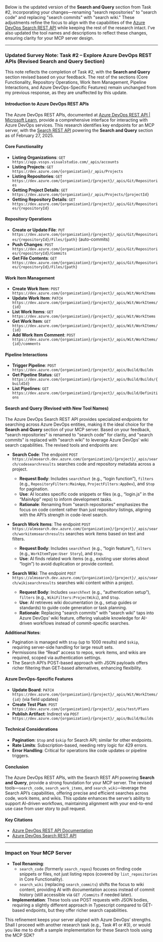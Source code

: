 Below is the updated version of the **Search and Query** section from Task #2, incorporating your changes—renaming "search repositories" to "search code" and replacing "search commits" with "search wiki." These adjustments refine the focus to align with the capabilities of the [Azure DevOps Search REST API](https://learn.microsoft.com/en-us/rest/api/azure/devops/search/?view=azure-devops-rest-7.1) while keeping the rest of the research intact. I’ve also updated the tool names and descriptions to reflect these changes, ensuring clarity for your MCP server design.

---

### Updated Survey Note: Task #2 – Explore Azure DevOps REST APIs (Revised Search and Query Section)

This note reflects the completion of Task #2, with the **Search and Query** section revised based on your feedback. The rest of the sections (Core Functionality, Repository Operations, Work Item Management, Pipeline Interactions, and Azure DevOps-Specific Features) remain unchanged from my previous response, as they are unaffected by this update.

#### Introduction to Azure DevOps REST APIs
The Azure DevOps REST APIs, documented at [Azure DevOps REST API | Microsoft Learn](https://learn.microsoft.com/en-us/rest/api/azure/devops/?view=azure-devops-rest-7.1), provide a comprehensive interface for interacting with Azure DevOps services. This research identifies key endpoints for an MCP server, with the [Search REST API](https://learn.microsoft.com/en-us/rest/api/azure/devops/search/?view=azure-devops-rest-7.1) powering the **Search and Query** section as of February 27, 2025.

#### Core Functionality
- **Listing Organizations**: `GET https://app.vssps.visualstudio.com/_apis/accounts`
- **Listing Projects**: `GET https://dev.azure.com/{organization}/_apis/Projects`
- **Listing Repositories**: `GET https://dev.azure.com/{organization}/{project}/_apis/Git/Repositories`
- **Getting Project Details**: `GET https://dev.azure.com/{organization}/_apis/Projects/{projectId}`
- **Getting Repository Details**: `GET https://dev.azure.com/{organization}/{project}/_apis/Git/Repositories/{repositoryId}`

#### Repository Operations
- **Create or Update File**: `PUT https://dev.azure.com/{organization}/{project}/_apis/Git/Repositories/{repositoryId}/Files/{path}` (auto-commits)
- **Push Changes**: `POST https://dev.azure.com/{organization}/{project}/_apis/Git/Repositories/{repositoryId}/Commits`
- **Get File Contents**: `GET https://dev.azure.com/{organization}/{project}/_apis/Git/Repositories/{repositoryId}/Files/{path}`

#### Work Item Management
- **Create Work Item**: `POST https://dev.azure.com/{organization}/{project}/_apis/Wit/WorkItems`
- **Update Work Item**: `PATCH https://dev.azure.com/{organization}/{project}/_apis/Wit/WorkItems/{id}`
- **List Work Items**: `GET https://dev.azure.com/{organization}/{project}/_apis/Wit/WorkItems`
- **Get Work Item**: `GET https://dev.azure.com/{organization}/{project}/_apis/Wit/WorkItems/{id}`
- **Add Work Item Comment**: `POST https://dev.azure.com/{organization}/{project}/_apis/Wit/WorkItems/{id}/comments`

#### Pipeline Interactions
- **Trigger Pipeline**: `POST https://dev.azure.com/{organization}/{project}/_apis/Build/Builds`
- **Get Pipeline Status**: `GET https://dev.azure.com/{organization}/{project}/_apis/Build/Builds/{buildId}`
- **List Pipelines**: `GET https://dev.azure.com/{organization}/{project}/_apis/Build/Definitions`

#### Search and Query (Revised with New Tool Names)
The Azure DevOps Search REST API provides specialized endpoints for searching across Azure DevOps entities, making it the ideal choice for the **Search and Query** section of your MCP server. Based on your feedback, "search repositories" is renamed to "search code" for clarity, and "search commits" is replaced with "search wiki" to leverage Azure DevOps’ wiki search capabilities. The revised tools and endpoints are:

- **Search Code**: The endpoint `POST https://almsearch.dev.azure.com/{organization}/{project}/_apis/search/codesearchresults` searches code and repository metadata across a project.
  - **Request Body**: Includes `searchText` (e.g., “login function”), `filters` (e.g., `RepositoryFilters:MainApp`, `ProjectFilters:AppDev`), and `$top` for pagination.
  - **Use**: AI locates specific code snippets or files (e.g., “login.js” in the “MainApp” repo) to inform development tasks.
  - **Rationale**: Renaming from "search repositories" emphasizes the focus on code content rather than just repository listings, aligning with the API’s strength in code-level search.

- **Search Work Items**: The endpoint `POST https://almsearch.dev.azure.com/{organization}/{project}/_apis/search/workitemsearchresults` searches work items based on text and filters.
  - **Request Body**: Includes `searchText` (e.g., “login feature”), `filters` (e.g., `WorkItemType:User Story`), and `$top`.
  - **Use**: AI finds related work items (e.g., existing user stories about “login”) to avoid duplication or provide context.

- **Search Wiki**: The endpoint `POST https://almsearch.dev.azure.com/{organization}/{project}/_apis/search/wikisearchresults` searches wiki content within a project.
  - **Request Body**: Includes `searchText` (e.g., “authentication setup”), `filters` (e.g., `WikiFilters:ProjectWiki`), and `$top`.
  - **Use**: AI retrieves wiki documentation (e.g., setup guides or standards) to guide code generation or task planning.
  - **Rationale**: Replacing "search commits" with "search wiki" taps into Azure DevOps’ wiki feature, offering valuable knowledge for AI-driven workflows instead of commit-specific searches.

**Additional Notes**:
- Pagination is managed with `$top` (up to 1000 results) and `$skip`, requiring server-side handling for large result sets.
- Permissions like “Read” access to repos, work items, and wikis are required, scoped via authentication settings.
- The Search API’s POST-based approach with JSON payloads offers richer filtering than GET-based alternatives, enhancing flexibility.

#### Azure DevOps-Specific Features
- **Update Board**: `PATCH https://dev.azure.com/{organization}/{project}/_apis/Wit/WorkItems/{id}` (via field updates)
- **Create Test Plan**: `POST https://dev.azure.com/{organization}/{project}/_apis/test/Plans`
- **Publish Artifact**: Indirect via `POST https://dev.azure.com/{organization}/{project}/_apis/Build/Builds`

#### Technical Considerations
- **Pagination**: `$top` and `$skip` for Search API; similar for other endpoints.
- **Rate Limits**: Subscription-based, needing retry logic for 429 errors.
- **Error Handling**: Critical for operations like code updates or pipeline triggers.

#### Conclusion
The Azure DevOps REST APIs, with the Search REST API powering **Search and Query**, provide a strong foundation for your MCP server. The revised tools—`search_code`, `search_work_items`, and `search_wiki`—leverage the Search API’s capabilities, offering precise and efficient searches across code, work items, and wikis. This update enhances the server’s ability to support AI-driven workflows, maintaining alignment with your end-to-end use case from user story to pull request.

#### Key Citations
- [Azure DevOps REST API Documentation](https://learn.microsoft.com/en-us/rest/api/azure/devops/?view=azure-devops-rest-7.1)
- [Azure DevOps Search REST API](https://learn.microsoft.com/en-us/rest/api/azure/devops/search/?view=azure-devops-rest-7.1)

---

### Impact on Your MCP Server
- **Tool Renaming**:
  - `search_code` (formerly `search_repos`) focuses on finding code snippets or files, not just listing repos (covered by `list_repositories` in Core Functionality).
  - `search_wiki` (replacing `search_commits`) shifts the focus to wiki content, providing AI with documentation access instead of commit history (still accessible via `GET /Commits` if needed later).
- **Implementation**: These tools use POST requests with JSON bodies, requiring a slightly different approach in Typescript compared to GET-based endpoints, but they offer richer search capabilities.

This refinement keeps your server aligned with Azure DevOps’ strengths. Shall I proceed with another research task (e.g., Task #1 or #3), or would you like me to draft a sample implementation for these Search tools using the MCP SDK?
